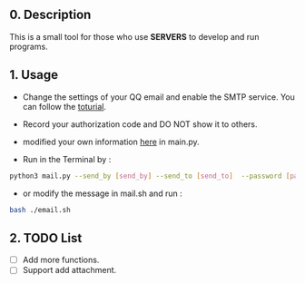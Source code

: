 <!--
 * @Descripttion: your project
 * @version: 1.0
 * @Author: JiangFeng
 * @Date: 2023-06-05 14:00:07
 * @LastEditors: JiangFeng
 * @LastEditTime: 2023-06-06 20:32:03
-->

## 0. Description
This is a small tool for those who use **SERVERS** to develop and run programs.

## 1. Usage

- Change the settings of your QQ email and enable the SMTP service. You can follow the [toturial](www.cnblogs.com/kimsbo/p/10671851.html).

- Record your authorization code and DO NOT show it to others.

- modified your own information [here](https://github.com/fengjiang5/mail_message/blob/af6ebd1b40f0b3241e098e364ff5e23e9a15fbe0/mail.py#LL16C1-L18C29) in main.py.

- Run in the Terminal by :

```bash
python3 mail.py --send_by [send_by] --send_to [send_to]  --password [password] --subject [subject] --message [message]
```
- or modify the message in mail.sh and run :
```bash
bash ./email.sh
```

## 2. TODO List

- [ ] Add more functions.
- [ ] Support add attachment.